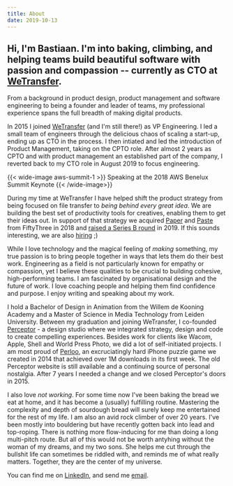 ```yaml
---
title: About
date: 2019-10-13
---
```


## **Hi, I'm Bastiaan.** I'm into baking, climbing, and helping teams build beautiful software with passion and compassion -- currently as CTO at [WeTransfer](https://wetransfer.com). 

From a background in product design, product management and software engineering to being a founder and leader of teams, my professional experience spans the full breadth of making digital products. 

In 2015 I joined [WeTransfer](https://wetransfer.com) (and I'm still there!) as VP Engineering. I led a small team of engineers through the delicious chaos of scaling a start-up, ending up as CTO in the process. I then intiated and led the introduction of Product Management, taking on the CPTO role. After almost 2 years as CPTO and with product management an established part of the company, I reverted back to my CTO role in August 2019 to focus engineering. 

{{< wide-image aws-summit-1 >}}
    Speaking at the 2018 AWS Benelux Summit Keynote
{{< /wide-image>}}

During my time at WeTransfer I have helped shift the product strategy from being focused on file transfer to _being behind every great idea_. We are building the best set of productivity tools for creatives, enabling them to get their ideas out. In support of that strategy we acquired [Paper](http://paper.bywetransfer.com) and [Paste](https://paste.bywetransfer.com/) from FiftyThree in 2018 and [raised a Series B round](https://techcrunch.com/2019/08/19/wetransfer-cash/) in 2019. If this sounds interesting, we are also [hiring](https://wetransfer.homerun.co) ;)

While I love technology and the magical feeling of _making_ something, my true passion is to bring people together in ways that lets them do their best work. Engineering as a field is not particularly known for empathy or compassion, yet I believe these qualities to be crucial to building cohesive, high-performing teams. I am fascinated by organisational design and the future of work. I love coaching people and helping them find confidence and purpose. I enjoy writing and speaking about my work.

I hold a Bachelor of Design in Animation from the Willem de Kooning Academy and a Master of Science in Media Technology from Leiden University. Between my graduation and joining WeTransfer, I co-founded [Perceptor](http://perceptor.nl/) - a design studio where we integrated strategy, design and code to create compelling experiences. Besides work for clients like Wacom, Apple, Shell and World Press Photo, we did a lot of self-initiated projects. I am most proud of [Perloo](https://www.engadget.com/2014/02/24/perloo-is-a-free-physics-based-puzzler-that-is-clever-and-engagi), an excruciatingly hard iPhone puzzle game we created in 2014 that achieved over 1M downloads in its first week. The old Perceptor website is still available and a continuing source of personal nostalgia. After 7 years I needed a change and we closed Perceptor's doors in 2015.

I also love _not working_. For some time now I've been baking the bread we eat at home, and it has become a (usually) fulfilling routine. Mastering the complexity and depth of sourdough bread will surely keep me entertained for the rest of my life. I am also an avid rock climber of over 20 years. I've been mostly into bouldering but have recently gotten back into lead and top-roping. There is nothing more flow-inducing for me than doing a long multi-pitch route. But all of this would not be worth antyhing without the woman of my dreams, and my two sons. She helps me cut through the bullshit life can sometimes be riddled with, and reminds me of what really matters. Together, they are the center of my universe.

You can find me on [LinkedIn](https://www.linkedin.com/in/bastiaanterhorst/), and send me [email](mailto:hi@bastiaan.cc).